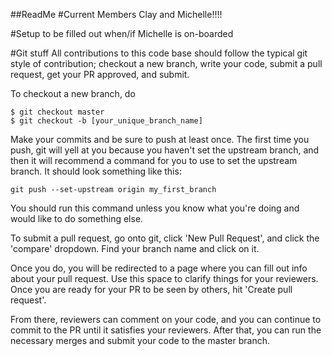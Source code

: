 ##ReadMe
#Current Members
Clay and Michelle!!!!

#Setup
to be filled out when/if Michelle is on-boarded

#Git stuff
All contributions to this code base should follow the typical
git style of contribution; checkout a new branch, write your 
code, submit a pull request, get your PR approved, and submit.

To checkout a new branch, do 
```
$ git checkout master
$ git checkout -b [your_unique_branch_name]
```

Make your commits and be sure to push at least once. The first time
you push, git will yell at you because you haven't set the upstream branch,
and then it will recommend a command for you to use to set the upstream
branch. It should look something like this: 
```
git push --set-upstream origin my_first_branch
```
You should run this command unless you know what you're doing and would like
to do something else.


To submit a pull request, go onto git, click 'New Pull Request',
and click the 'compare' dropdown. Find your branch name and click on it.

Once you do, you will be redirected to a page where you can fill out info about
your pull request. Use this space to clarify things for your reviewers. Once you are
ready for your PR to be seen by others, hit 'Create pull request'.

From there, reviewers can comment on your code, and you can continue to commit to
the PR until it satisfies your reviewers. After that, you can run the necessary merges
and submit your code to the master branch.